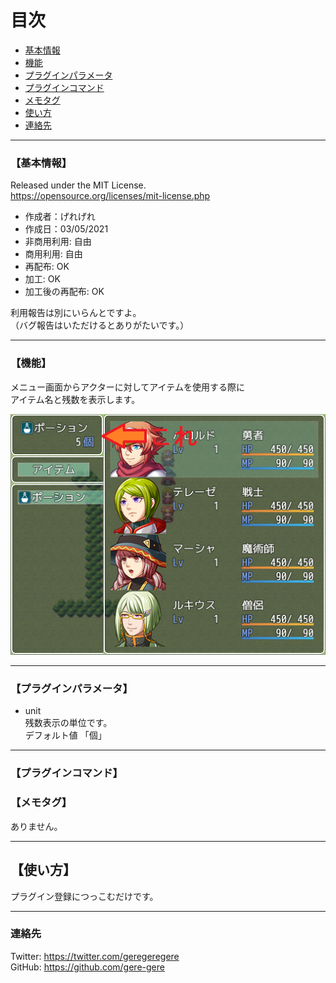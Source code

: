 # 目次

- [基本情報](#【基本情報】)
- [機能](#【機能】)
- [プラグインパラメータ](#【プラグインパラメータ】)
- [プラグインコマンド](#【プラグインコマンド】)
- [メモタグ](#【メモタグ】)
- [使い方](#【使い方】)
- [連絡先](#【連絡先】)

---

### 【基本情報】

Released under the MIT License.  
<https://opensource.org/licenses/mit-license.php>

- 作成者：げれげれ
- 作成日：03/05/2021
- 非商用利用: 自由
- 商用利用: 自由
- 再配布: OK
- 加工: OK
- 加工後の再配布: OK

利用報告は別にいらんとですよ。  
（バグ報告はいただけるとありがたいです。）

---

### 【機能】

メニュー画面からアクターに対してアイテムを使用する際に  
アイテム名と残数を表示します。

![使用例](img/sample1.png)

---

### 【プラグインパラメータ】

- unit  
  残数表示の単位です。  
  デフォルト値 「個」

---

### 【プラグインコマンド】

### 【メモタグ】

ありません。

---

## 【使い方】

プラグイン登録につっこむだけです。

---

### 連絡先

Twitter: <https://twitter.com/geregeregere>  
GitHub: <https://github.com/gere-gere>
